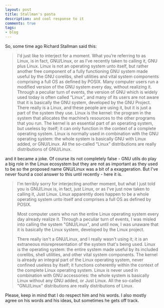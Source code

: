 ```yaml
---
layout: post
title: Stallman's pasta
description: and cool response to it
comments: true
tags:
- blog
---
```


So, some time ago Richard Stallman said this:

> I'd just like to interject for a moment. 
> What you’re referring to as Linux, is in fact, GNU/Linux, or as I’ve recently 
> taken to calling it, GNU plus Linux. Linux is not an operating system unto 
> itself, but rather another free component of a fully functioning GNU system 
> made useful by the GNU corelibs, shell utilities and vital system components 
> comprising a full OS as defined by POSIX. Many computer users run a modified 
> version of the GNU system every day, without realizing it. Through a peculiar 
> turn of events, the version of GNU which is widely used today is often called 
> “Linux”, and many of its users are not aware that it is basically the GNU 
> system, developed by the GNU Project. There really is a Linux, and these 
> people are using it, but it is just a part of the system they use. Linux is 
> the kernel: the program in the system that allocates the machine’s resources 
> to the other programs that you run. The kernel is an essential part of an 
> operating system, but useless by itself; it can only function in the context 
> of a complete operating system. Linux is normally used in combination with the 
> GNU operating system: the whole system is basically GNU with Linux 
> added, or GNU/Linux. All the so-called “Linux” distributions are really 
> distributions of GNU/Linux.

and it became a joke. Of course its not completely false - GNU utils do play a 
big role in the Linux ecosystem but they are not as important as they  used to 
be so the proposed name GNU/Linux was a bit of a exaggeration. 
But I've never found a cool answer to this until recently - here it is.

> I'm terribly sorry for interjecting another moment, but what I just told you 
> is GNU/Linux is, in fact, just Linux, or as I've just now taken to calling it,
> Just Linux. Linux apparently does happen to be a whole operating system unto 
> itself and comprises a full OS as defined by POSIX.
> 
> Most computer users who run the entire Linux operating system every day 
> already realize it. Through a peculiar turn of events, I was misled into
> calling the system "GNU/Linux", and until now, I was unaware that it is
> basically the Linux system, developed by the Linux project.
>
> There really isn't a GNU/Linux, and I really wasn't using it; it is an 
> extraneous misrepresentation of the system that's being used. Linux is the 
> operating system: the entire system made useful by its included corelibs, 
> shell utilities, and other vital system components. The kernel is already 
> an integral part of the Linux operating system, never confined useless by 
> itself; it functions coherently within the context of the complete Linux 
> operating system. Linux is never used in combination with 
> GNU accessories: the whole system is basically Linux without any GNU added, 
> or Just Linux. All the so-called "GNU/Linux" distributions are really 
> distributions of Linux.

Please, keep in mind that I do respect him and his words. 
I also mostly agree on his words and his ideas, but sometimes he gets off track.
